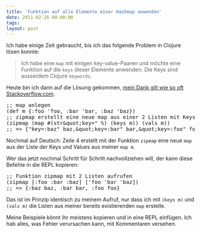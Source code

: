 ```yaml
---
title: 'Funktion auf alle Elemente einer Hashmap anwenden'
date: 2011-02-26 00:00:00 
tags: 
layout: post
---
```

<p>Ich habe einige Zeit gebraucht, bis ich das folgende Problem in Clojure lösen konnte:</p>

<blockquote>Ich habe eine <code>map</code> mit einigen key-value-Paaren und möchte eine Funktion auf die <code>keys</code> dieser Elemente anwenden. Die Keys sind ausserdem Clojure <code>keywords</code>.
</blockquote>

<p>Heute bin ich dann auf die Lösung gekommen, <a href="http://stackoverflow.com/questions/1676891/mapping-a-function-on-the-values-of-a-map-in-clojure">mein Dank gilt wie so oft Stackoverflow.com</a>.</p>

<pre>
;; map anlegen
(def m {:foo 'foo, :bar 'bar, :baz 'baz})
;; zipmap erstellt eine neue map aus einer 2 Listen mit Keys und Values
(zipmap (map #(str&amp;quot;key=&quot; %) (keys m)) (vals m))
;; =&gt; {&quot;key=:baz&quot; baz,&amp;quot;key=:bar&quot; bar,&amp;quot;key=:foo&quot; foo}
</pre>

<p>Nochmal auf Deutsch: Zeile 4 erstellt mit der Funktion <code>zipmap</code> eine neue <code>map</code> aus der Liste der Keys und Values aus meiner <code>map m</code>.</p>

<p>Wer das jetzt nochmal Schritt für Schritt nachvollziehen will, der kann diese Befehle in die REPL kopieren:</p>

<pre>
;; Funktion zipmap mit 2 Listen aufrufen
(zipmap [:foo :bar :baz] ['foo 'bar 'baz])
;; =&gt; {:baz baz, :bar bar, :foo foo}
</pre>

<p>Das ist im Prinzip identisch zu meinem Aufruf, nur dass ich mit <code>(keys m)</code> und <code>(vals m)</code> die Listen aus meiner bereits existierenden <code>map</code> erstelle.</p>

<p>Meine Beispiele könnt ihr meistens kopieren und in eine REPL einfügen. Ich hab alles, was Fehler verursachen kann, mit Kommentaren versehen.</p>

